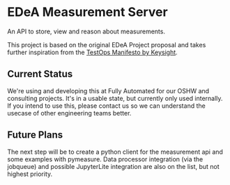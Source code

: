 # EDeA Measurement Server

An API to store, view and reason about measurements.

This project is based on the original EDeA Project proposal and takes further inspiration from the [TestOps Manifesto by Keysight](https://www.keysight.com/us/en/assets/7018-06546/white-papers/5992-3771.pdf).

## Current Status

We're using and developing this at Fully Automated for our OSHW and consulting projects. It's in a usable state, but currently only used internally. If you intend to use this, please contact us so we can understand the usecase of other engineering teams better.

## Future Plans

The next step will be to create a python client for the measurement api and some examples with pymeasure.
Data processor integration (via the jobqueue) and possible JupyterLite integration are also on the list, but not highest priority.
